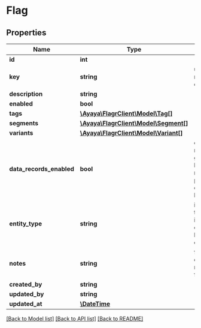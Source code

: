 # Flag

## Properties
Name | Type | Description | Notes
------------ | ------------- | ------------- | -------------
**id** | **int** |  | [optional] 
**key** | **string** | unique key representation of the flag | [optional] 
**description** | **string** |  | 
**enabled** | **bool** |  | 
**tags** | [**\Ayaya\FlagrClient\Model\Tag[]**](Tag.md) |  | [optional] 
**segments** | [**\Ayaya\FlagrClient\Model\Segment[]**](Segment.md) |  | [optional] 
**variants** | [**\Ayaya\FlagrClient\Model\Variant[]**](Variant.md) |  | [optional] 
**data_records_enabled** | **bool** | enabled data records will get data logging in the metrics pipeline, for example, kafka. | 
**entity_type** | **string** | it will override the entityType in the evaluation logs if it&#x27;s not empty | [optional] 
**notes** | **string** | flag usage details in markdown format | [optional] 
**created_by** | **string** |  | [optional] 
**updated_by** | **string** |  | [optional] 
**updated_at** | [**\DateTime**](\DateTime.md) |  | [optional] 

[[Back to Model list]](../../README.md#documentation-for-models) [[Back to API list]](../../README.md#documentation-for-api-endpoints) [[Back to README]](../../README.md)

